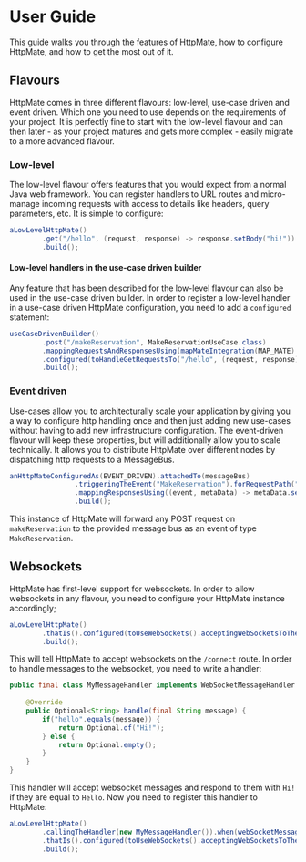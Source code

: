 # User Guide

This guide walks you through the features of HttpMate, how to configure HttpMate, and how to get the most out of it.

## Flavours
HttpMate comes in three different flavours: low-level, use-case driven and event driven.
Which one you need to use depends on the requirements of your project.
It is perfectly fine to start with the low-level flavour and can then later - as your project matures and gets more complex - 
easily migrate to a more advanced flavour. 
### Low-level
The low-level flavour offers features that you would expect from a normal Java web framework. You can
register handlers to URL routes and micro-manage incoming requests with access to details
like headers, query parameters, etc.
It is simple to configure:
```java
aLowLevelHttpMate()
        .get("/hello", (request, response) -> response.setBody("hi!"))
        .build();
```

#### Low-level handlers in the use-case driven builder
Any feature that has been described for the low-level flavour can also be used in the use-case driven builder. In order to
register a low-level handler in a use-case driven HttpMate configuration, you need to add a `configured` statement:
```java
useCaseDrivenBuilder()
        .post("/makeReservation", MakeReservationUseCase.class)
        .mappingRequestsAndResponsesUsing(mapMateIntegration(MAP_MATE).build())
        .configured(toHandleGetRequestsTo("/hello", (request, response) -> response.setBody("hi!")))
        .build();
```

### Event driven
Use-cases allow you to architecturally scale your application by giving you a way to configure http handling once and
then just adding new use-cases without having to add new infrastructure configuration.
The event-driven flavour will keep these properties, but will additionally allow you to scale technically. It allows you
to distribute HttpMate over different nodes by dispatching http requests to a MessageBus.

```java
anHttpMateConfiguredAs(EVENT_DRIVEN).attachedTo(messageBus)
                .triggeringTheEvent("MakeReservation").forRequestPath("/makeReservation").andRequestMethod(POST)
                .mappingResponsesUsing((event, metaData) -> metaData.set(BODY_STRING, event.toString()))
                .build();
```

This instance of HttpMate will forward any POST request on `makeReservation` to the provided message bus as an event of
type `MakeReservation`.




## Websockets
HttpMate has first-level support for websockets. In order to allow websockets in any flavour, you need to
configure your HttpMate instance accordingly;
```java
aLowLevelHttpMate()
        .thatIs().configured(toUseWebSockets().acceptingWebSocketsToThePath("/connect").taggedBy("WEBSOCKET")
        .build();
```
This will tell HttpMate to accept websockets on the `/connect` route. In order to handle messages to the websocket, you need
to write a handler:
```java
public final class MyMessageHandler implements WebSocketMessageHandler {
    
    @Override
    public Optional<String> handle(final String message) {
        if("hello".equals(message)) {
            return Optional.of("Hi!");
        } else {
            return Optional.empty();
        }
    }
}
```
This handler will accept websocket messages and respond to them with `Hi!` if they are equal to `Hello`.
Now you need to register this handler to HttpMate:
```java
aLowLevelHttpMate()
        .callingTheHandler(new MyMessageHandler()).when(webSocketMessageIsTaggedWith("WEBSOCKET"))
        .thatIs().configured(toUseWebSockets().acceptingWebSocketsToThePath("/connect").taggedBy("WEBSOCKET")
        .build();
```